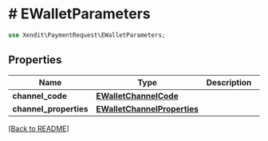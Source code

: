 # # EWalletParameters


```php
use Xendit\PaymentRequest\EWalletParameters;
```

## Properties

Name | Type | Description | Examples | Notes
------------ | ------------- | ------------- | ------------- | ------------- 
**channel_code** | [**EWalletChannelCode**](EWalletChannelCode.md) |  | null |  [optional]
**channel_properties** | [**EWalletChannelProperties**](EWalletChannelProperties.md) |  | null |  [optional]

[[Back to README]](../../README.md)

